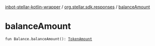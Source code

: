 [inbot-stellar-kotlin-wrapper](../index.md) / [org.stellar.sdk.responses](index.md) / [balanceAmount](./balance-amount.md)

# balanceAmount

`fun Balance.balanceAmount(): `[`TokenAmount`](../io.inbot.kotlinstellar/-token-amount/index.md)